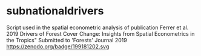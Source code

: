 # subnationaldrivers
Script used in the spatial econometric analysis of publication Ferrer et al. 2019
Drivers of Forest Cover Change: Insights from Spatial Econometrics in the Tropics"
Submitted to 'Forests' Journal 2019
https://zenodo.org/badge/199181202.svg
